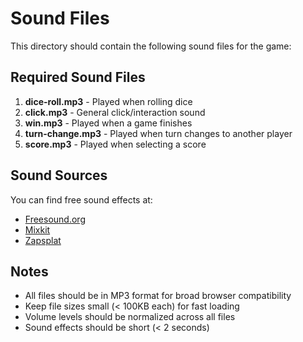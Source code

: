 # Sound Files

This directory should contain the following sound files for the game:

## Required Sound Files

1. **dice-roll.mp3** - Played when rolling dice
2. **click.mp3** - General click/interaction sound
3. **win.mp3** - Played when a game finishes
4. **turn-change.mp3** - Played when turn changes to another player
5. **score.mp3** - Played when selecting a score

## Sound Sources

You can find free sound effects at:
- [Freesound.org](https://freesound.org/)
- [Mixkit](https://mixkit.co/free-sound-effects/)
- [Zapsplat](https://www.zapsplat.com/)

## Notes

- All files should be in MP3 format for broad browser compatibility
- Keep file sizes small (< 100KB each) for fast loading
- Volume levels should be normalized across all files
- Sound effects should be short (< 2 seconds)
